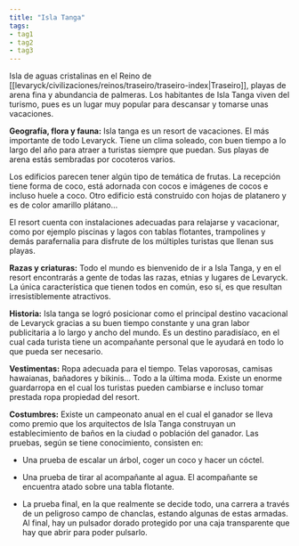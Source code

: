 ```yaml
---
title: "Isla Tanga"
tags:
- tag1
- tag2
- tag3
---
```

Isla de aguas cristalinas en el Reino de [[levaryck/civilizaciones/reinos/traseiro/traseiro-index|Traseiro]], playas de arena fina y abundancia de palmeras. Los habitantes de Isla Tanga viven del turismo, pues es un lugar muy popular para descansar y tomarse unas vacaciones.

**Geografía, flora y fauna:** Isla tanga es un resort de vacaciones. El más importante de todo Levaryck. Tiene un clima soleado, con buen tiempo a lo largo del año para atraer a turistas siempre que puedan. Sus playas de arena estás sembradas por cocoteros varios.

Los edificios parecen tener algún tipo de temática de frutas. La recepción tiene forma de coco, está adornada con cocos e imágenes de cocos e incluso huele a coco. Otro edificio está construido con hojas de platanero y es de color amarillo plátano…

El resort cuenta con instalaciones adecuadas para relajarse y vacacionar, como por ejemplo piscinas y lagos con tablas flotantes, trampolines y demás parafernalia para disfrute de los múltiples turistas que llenan sus playas.

**Razas y criaturas:** Todo el mundo es bienvenido de ir a Isla Tanga, y en el resort encontrarás a gente de todas las razas, etnias y lugares de Levaryck. La única característica que tienen todos en común, eso sí, es que resultan irresistiblemente atractivos.

**Historia:** Isla tanga se logró posicionar como el principal destino vacacional de Levaryck gracias a su buen tiempo constante y una gran labor publicitaria a lo largo y ancho del mundo. Es un destino paradisíaco, en el cual cada turista tiene un acompañante personal que le ayudará en todo lo que pueda ser necesario.

**Vestimentas:** Ropa adecuada para el tiempo. Telas vaporosas, camisas hawaianas, bañadores y bikinis… Todo a la última moda. Existe un enorme guardarropa en el cual los turistas pueden cambiarse e incluso tomar prestada ropa propiedad del resort.

**Costumbres:** Existe un campeonato anual en el cual el ganador se lleva como premio que los arquitectos de Isla Tanga construyan un establecimiento de baños en la ciudad o población del ganador. Las pruebas, según se tiene conocimiento, consisten en:

-   Una prueba de escalar un árbol, coger un coco y hacer un cóctel.
    

-   Una prueba de tirar al acompañante al agua. El acompañante se encuentra atado sobre una tabla flotante.
    

-   La prueba final, en la que realmente se decide todo, una carrera a través de un peligroso campo de chanclas, estando algunas de estas armadas. Al final, hay un pulsador dorado protegido por una caja transparente que hay que abrir para poder pulsarlo.